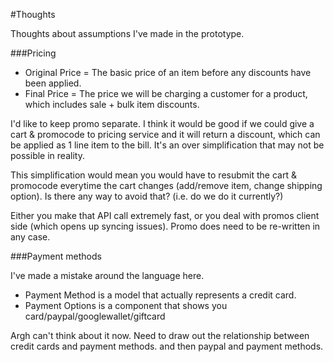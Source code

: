 #Thoughts

Thoughts about assumptions I've made in the prototype.

###Pricing

- Original Price = The basic price of an item before any discounts have been applied.
- Final Price = The price we will be charging a customer for a product, which includes sale + bulk item discounts.

I'd like to keep promo separate. I think it would be good if we could give a cart & promocode to pricing service and it will
return a discount, which can be applied as 1 line item to the bill. It's an over simplification that may not be possible in reality.

This simplification would mean you would have to resubmit the cart & promocode everytime the cart changes (add/remove item, change shipping option). Is there any way to avoid that? (i.e. do we do it currently?)

Either you make that API call extremely fast, or you deal with promos client side (which opens up syncing issues). Promo does need to be re-written in any case.


###Payment methods

I've made a mistake around the language here.

- Payment Method is a model that actually represents a credit card.
- Payment Options is a component that shows you card/paypal/googlewallet/giftcard

Argh can't think about it now. Need to draw out the relationship between credit cards and payment methods. and then paypal and payment methods.
